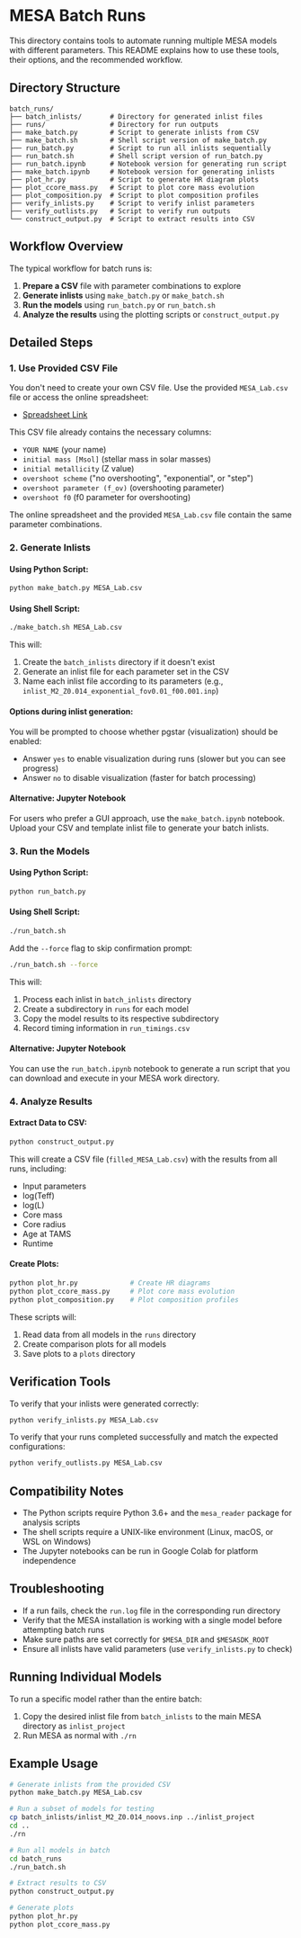 # MESA Batch Runs

This directory contains tools to automate running multiple MESA models with different parameters. This README explains how to use these tools, their options, and the recommended workflow.

## Directory Structure

```
batch_runs/
├── batch_inlists/       # Directory for generated inlist files
├── runs/                # Directory for run outputs
├── make_batch.py        # Script to generate inlists from CSV
├── make_batch.sh        # Shell script version of make_batch.py
├── run_batch.py         # Script to run all inlists sequentially
├── run_batch.sh         # Shell script version of run_batch.py
├── run_batch.ipynb      # Notebook version for generating run script
├── make_batch.ipynb     # Notebook version for generating inlists
├── plot_hr.py           # Script to generate HR diagram plots
├── plot_ccore_mass.py   # Script to plot core mass evolution
├── plot_composition.py  # Script to plot composition profiles
├── verify_inlists.py    # Script to verify inlist parameters
├── verify_outlists.py   # Script to verify run outputs
└── construct_output.py  # Script to extract results into CSV
```

## Workflow Overview

The typical workflow for batch runs is:

1. **Prepare a CSV** file with parameter combinations to explore
2. **Generate inlists** using `make_batch.py` or `make_batch.sh`
3. **Run the models** using `run_batch.py` or `run_batch.sh`
4. **Analyze the results** using the plotting scripts or `construct_output.py`

## Detailed Steps

### 1. Use Provided CSV File

You don't need to create your own CSV file. Use the provided `MESA_Lab.csv` file or access the online spreadsheet:

- [Spreadsheet Link](https://docs.google.com/spreadsheets/d/1qSNR-dV28Tr_RWv3bDu8OYsq7jTVcTQxmqzWqLM52es/edit?usp=sharing)

This CSV file already contains the necessary columns:
- `YOUR NAME` (your name)
- `initial mass [Msol]` (stellar mass in solar masses)
- `initial metallicity` (Z value)
- `overshoot scheme` ("no overshooting", "exponential", or "step")
- `overshoot parameter (f_ov)` (overshooting parameter)
- `overshoot f0` (f0 parameter for overshooting)

The online spreadsheet and the provided `MESA_Lab.csv` file contain the same parameter combinations.

### 2. Generate Inlists

#### Using Python Script:

```bash
python make_batch.py MESA_Lab.csv
```

#### Using Shell Script:

```bash
./make_batch.sh MESA_Lab.csv
```

This will:
1. Create the `batch_inlists` directory if it doesn't exist
2. Generate an inlist file for each parameter set in the CSV
3. Name each inlist file according to its parameters (e.g., `inlist_M2_Z0.014_exponential_fov0.01_f00.001.inp`)

#### Options during inlist generation:

You will be prompted to choose whether pgstar (visualization) should be enabled:
- Answer `yes` to enable visualization during runs (slower but you can see progress)
- Answer `no` to disable visualization (faster for batch processing)

#### Alternative: Jupyter Notebook

For users who prefer a GUI approach, use the `make_batch.ipynb` notebook. Upload your CSV and template inlist file to generate your batch inlists.

### 3. Run the Models

#### Using Python Script:

```bash
python run_batch.py
```

#### Using Shell Script:

```bash
./run_batch.sh
```

Add the `--force` flag to skip confirmation prompt:

```bash
./run_batch.sh --force
```

This will:
1. Process each inlist in `batch_inlists` directory
2. Create a subdirectory in `runs` for each model
3. Copy the model results to its respective subdirectory
4. Record timing information in `run_timings.csv`

#### Alternative: Jupyter Notebook

You can use the `run_batch.ipynb` notebook to generate a run script that you can download and execute in your MESA work directory.

### 4. Analyze Results

#### Extract Data to CSV:

```bash
python construct_output.py
```

This will create a CSV file (`filled_MESA_Lab.csv`) with the results from all runs, including:
- Input parameters
- log(Teff)
- log(L)
- Core mass
- Core radius
- Age at TAMS
- Runtime

#### Create Plots:

```bash
python plot_hr.py             # Create HR diagrams
python plot_ccore_mass.py     # Plot core mass evolution
python plot_composition.py    # Plot composition profiles
```

These scripts will:
1. Read data from all models in the `runs` directory
2. Create comparison plots for all models
3. Save plots to a `plots` directory

## Verification Tools

To verify that your inlists were generated correctly:

```bash
python verify_inlists.py MESA_Lab.csv
```

To verify that your runs completed successfully and match the expected configurations:

```bash
python verify_outlists.py MESA_Lab.csv
```

## Compatibility Notes

- The Python scripts require Python 3.6+ and the `mesa_reader` package for analysis scripts
- The shell scripts require a UNIX-like environment (Linux, macOS, or WSL on Windows)
- The Jupyter notebooks can be run in Google Colab for platform independence

## Troubleshooting

- If a run fails, check the `run.log` file in the corresponding run directory
- Verify that the MESA installation is working with a single model before attempting batch runs
- Make sure paths are set correctly for `$MESA_DIR` and `$MESASDK_ROOT`
- Ensure all inlists have valid parameters (use `verify_inlists.py` to check)

## Running Individual Models

To run a specific model rather than the entire batch:

1. Copy the desired inlist file from `batch_inlists` to the main MESA directory as `inlist_project`
2. Run MESA as normal with `./rn`

## Example Usage

```bash
# Generate inlists from the provided CSV
python make_batch.py MESA_Lab.csv

# Run a subset of models for testing
cp batch_inlists/inlist_M2_Z0.014_noovs.inp ../inlist_project
cd ..
./rn

# Run all models in batch
cd batch_runs
./run_batch.sh

# Extract results to CSV
python construct_output.py

# Generate plots
python plot_hr.py
python plot_ccore_mass.py
```